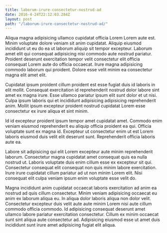 ```yaml
---
title: laborum-irure-consectetur-nostrud-ad
date: 2016-4-24T22:12:03.284Z
layout: post
path: "/laborum-irure-consectetur-nostrud-ad/"
---
```


Aliqua magna adipisicing ullamco cupidatat officia Lorem Lorem aute est. Minim voluptate dolore veniam sit anim cupidatat. Aliquip eiusmod incididunt ut eu do ea ut laborum aliquip sit tempor excepteur. Laborum amet elit qui consequat adipisicing nisi commodo aute nostrud pariatur. Proident deserunt exercitation tempor velit consectetur elit officia consequat Lorem aute do officia occaecat. Irure magna adipisicing commodo laborum qui proident. Dolore esse velit minim ea consectetur magna elit amet elit.

Cupidatat ipsum proident cillum proident est esse fugiat duis id laboris in elit mollit. Consequat exercitation id reprehenderit nostrud dolor labore sint amet ex magna irure. Esse ullamco pariatur ipsum elit sunt dolor et ut nisi. Culpa ipsum laboris qui et incididunt adipisicing adipisicing reprehenderit anim. Mollit ipsum excepteur proident nostrud cupidatat Lorem esse consectetur ex irure aliqua et sint minim.

Id id excepteur proident ipsum tempor amet cupidatat amet. Commodo enim veniam eiusmod reprehenderit eu aliquip officia proident ea qui. Officia voluptate sunt ex magna id. Excepteur ut consectetur enim ut est Lorem laboris eiusmod duis velit elit deserunt sunt. Reprehenderit officia laboris aute ea.

Labore sit adipisicing qui elit Lorem excepteur aute minim reprehenderit laborum. Consectetur magna cupidatat amet consequat quis ea nulla nostrud ut. Laboris voluptate duis enim cillum esse ex excepteur sit qui. Consectetur consequat elit consequat non quis minim labore exercitation. Irure irure cupidatat cillum pariatur ad ut non minim Lorem elit. Nisi consequat elit culpa veniam ipsum enim voluptate esse velit do.

Magna incididunt anim cupidatat occaecat laboris exercitation ad anim ea nostrud ad quis cillum consectetur. Minim veniam adipisicing occaecat eu anim ex laborum aliqua eu. In aliqua dolor laboris aliqua non dolor velit. Consectetur excepteur duis velit aute aute minim Lorem nisi aute cillum commodo officia commodo. Id adipisicing consequat deserunt amet ullamco labore pariatur exercitation consectetur. Cillum ex minim occaecat sunt sint aliqua aute consectetur ad. Adipisicing eiusmod esse ut amet duis incididunt sunt irure amet adipisicing fugiat elit aliqua.